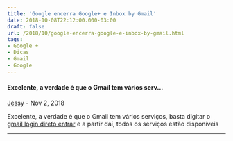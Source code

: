 ```yaml
---
title: 'Google encerra Google+ e Inbox by Gmail'
date: 2018-10-08T22:12:00.000-03:00
draft: false
url: /2018/10/google-encerra-google-e-inbox-by-gmail.html
tags: 
- Google +
- Dicas
- Gmail
- Google
---
```


#### Excelente, a verdade é que o Gmail tem vários serv...
[Jessy](https://www.blogger.com/profile/11384476612576036667 "noreply@blogger.com") - <time datetime="2018-11-06T21:20:11.121-02:00">Nov 2, 2018</time>

Excelente, a verdade é que o Gmail tem vários serviços, basta digitar o [gmail login direto entrar](http://entrarlogingratis.com.br/gmail-entrar-login-direto-e-criar-conta.php) e a partir daí, todos os serviços estão disponíveis
<hr />
